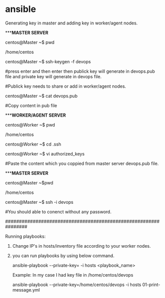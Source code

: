 # ansible

Generating key in master and adding key in worker/agent nodes.

*********************MASTER SERVER******************

centos@Master ~$ pwd

/home/centos

centos@Master ~$ ssh-keygen -f devops  

#press enter and then enter then publick key will generate in devops.pub file and private key will generate in devops file.

#Publick key needs to share or add in worker/agent nodes.

centos@Master ~$ cat devops.pub

#Copy content in pub file

*********************WORKER/AGENT SERVER******************

centos@Worker ~$ pwd

/home/centos

centos@Worker ~$ cd .ssh

centos@Worker ~$ vi authorized_keys

#Paste the content which you coppied from master server devops.pub file.

*********************MASTER SERVER******************

centos@Master ~$pwd

/home/centos

centos@Master ~$ ssh -i devops <workerip>


#You should able to conenct without any password.

################################################################

Running playbooks:

1) Change IP's in hosts/inventory file according to your worker nodes.

2) you can run playbooks by using below command.

    ansible-playbook --private-key=<key-file Location> -i hosts <playbook_name>
  
    Example: In my case I had key file in /home/centos/devops
  
    ansible-playbook --private-key=/home/centos/devops -i hosts 01-print-message.yml
